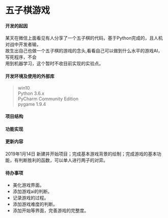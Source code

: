

# 五子棋游戏

#### 开发的起因
某天在微信上面看见有人分享了一个五子棋的代码，基于Python完成的，且人机对战中开发者输，<br>
故生出自己也做一个五子棋的游戏的念头,看看自己可以做到什么水平的游戏AI，写死程序，不会<br>
用到机器学习，这个暂时不收目前实现的实验点。

#### 开发环境及使用的外部库
> win10<br>
> Python 3.6.x<br>
> PyCharm Community Edition <br>
> pygame 1.9.4

#### 项目结构


#### 功能实现


#### 更新内容
2019年1月14日 新建并开始项目；完成基本游戏背景的绘制；完成游戏的基本功能，有判断胜利的函数，可以单人进行两子的对弈。

#### 待办事项
- 美化游戏界面。
- 添加游戏ai的判断。
- 记录游戏的过程。
- 添加游戏难度的判断。
- 添加开始等界面，完善游戏的完整度。